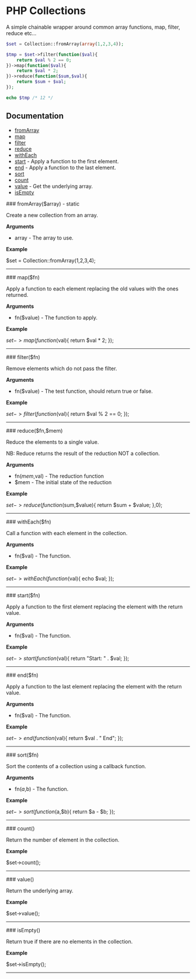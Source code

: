 # PHP Collections

A simple chainable wrapper around common array functions, map, filter, reduce etc...

```php
$set = Collection::fromArray(array(1,2,3,4));

$tmp = $set->filter(function($val){
	return $val % 2 == 0;
})->map(function($val){
	return $val * 2;
})->reduce(function($sum,$val){
	return $sum + $val;
});

echo $tmp /* 12 */
```

## Documentation

* [fromArray](#fromArray)
* [map](#map)
* [filter](#filter)
* [reduce](#reduce)
* [withEach](#withEach)
* [start](#start) - Apply a function to the first element.
* [end](#end) - Apply a function to the last element.
* [sort](#sort)
* [count](#count)
* [value](#value) - Get the underlying array.
* [isEmpty](#isEmpty)

<a name = "fromArray" />
### fromArray($array) - static

Create a new collection from an array.

__Arguments__
* array - The array to use.

__Example__

$set = Collection::fromArray(1,2,3,4);

---------------------------------------

<a name = "map" />
### map($fn)

Apply a function to each element replacing the old values with the ones returned.

__Arguments__
* fn($value) - The function to apply.

__Example__

$set->map(function($val){
	return $val * 2;
});

---------------------------------------

<a name = "filter" />
### filter($fn)

Remove elements which do not pass the filter.

__Arguments__
* fn($value) - The test function, should return true or false.

__Example__

$set->filter(function($val){
	return $val % 2 == 0;
});

---------------------------------------

<a name = "reduce" />
### reduce($fn,$mem)

Reduce the elements to a single value.

NB: Reduce returns the result of the reduction NOT a collection.

__Arguments__
* fn($mem,$val) - The reduction function  
* $mem - The initial state of the reduction

__Example__

$set->reduce(function($sum,$value){
	return $sum + $value;
},0);

---------------------------------------

<a name = "withEach" />
### withEach($fn)

Call a function with each element in the collection.

__Arguments__
* fn($val) - The function. 

__Example__

$set->withEach(function($val){
	echo $val;
});

---------------------------------------

<a name = "start" />
### start($fn)

Apply a function to the first element replacing the element with the return value.

__Arguments__
* fn($val) - The function. 

__Example__

$set->start(function($val){
	return "Start: " . $val;
});

---------------------------------------

<a name = "end" />
### end($fn)

Apply a function to the last element replacing the element with the return value.

__Arguments__
* fn($val) - The function. 

__Example__

$set->end(function($val){
	return $val . " End";
});

---------------------------------------

<a name = "sort" />
### sort($fn)

Sort the contents of a collection using a callback function.

__Arguments__
* fn($a,$b) - The function. 

__Example__

$set->sort(function($a,$b){
	return $a - $b;
});

---------------------------------------

<a name = "count" />
### count()

Return the number of element in the collection.

__Example__

$set->count();

---------------------------------------

<a name = "value" />
### value()

Return the underlying array.

__Example__

$set->value();

---------------------------------------

<a name = "isEmpty" />
### isEmpty()

Return true if there are no elements in the collection.

__Example__

$set->isEmpty();

---------------------------------------
